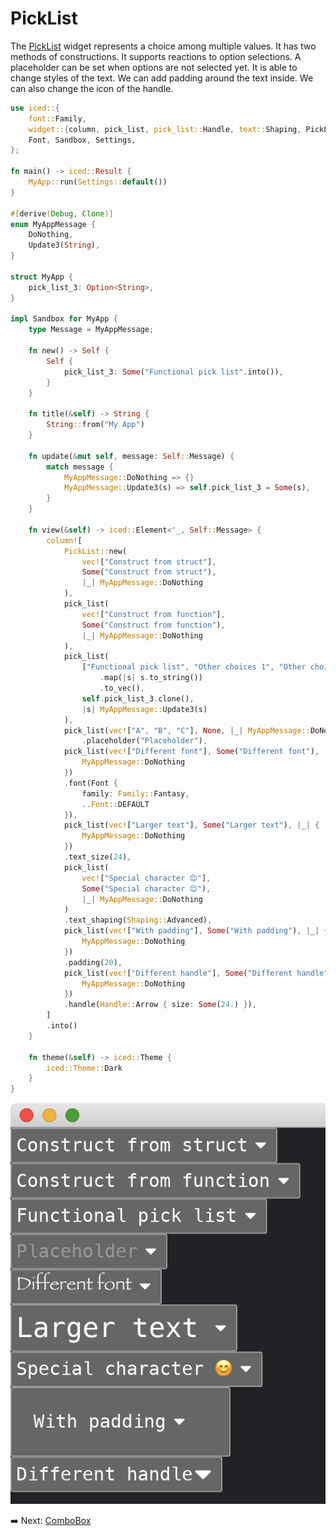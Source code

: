 # PickList

The [PickList](https://docs.iced.rs/iced/widget/pick_list/struct.PickList.html) widget represents a choice among multiple values.
It has two methods of constructions.
It supports reactions to option selections.
A placeholder can be set when options are not selected yet.
It is able to change styles of the text.
We can add padding around the text inside.
We can also change the icon of the handle.

```rust
use iced::{
    font::Family,
    widget::{column, pick_list, pick_list::Handle, text::Shaping, PickList},
    Font, Sandbox, Settings,
};

fn main() -> iced::Result {
    MyApp::run(Settings::default())
}

#[derive(Debug, Clone)]
enum MyAppMessage {
    DoNothing,
    Update3(String),
}

struct MyApp {
    pick_list_3: Option<String>,
}

impl Sandbox for MyApp {
    type Message = MyAppMessage;

    fn new() -> Self {
        Self {
            pick_list_3: Some("Functional pick list".into()),
        }
    }

    fn title(&self) -> String {
        String::from("My App")
    }

    fn update(&mut self, message: Self::Message) {
        match message {
            MyAppMessage::DoNothing => {}
            MyAppMessage::Update3(s) => self.pick_list_3 = Some(s),
        }
    }

    fn view(&self) -> iced::Element<'_, Self::Message> {
        column![
            PickList::new(
                vec!["Construct from struct"],
                Some("Construct from struct"),
                |_| MyAppMessage::DoNothing
            ),
            pick_list(
                vec!["Construct from function"],
                Some("Construct from function"),
                |_| MyAppMessage::DoNothing
            ),
            pick_list(
                ["Functional pick list", "Other choices 1", "Other choices 2"]
                    .map(|s| s.to_string())
                    .to_vec(),
                self.pick_list_3.clone(),
                |s| MyAppMessage::Update3(s)
            ),
            pick_list(vec!["A", "B", "C"], None, |_| MyAppMessage::DoNothing)
                .placeholder("Placeholder"),
            pick_list(vec!["Different font"], Some("Different font"), |_| {
                MyAppMessage::DoNothing
            })
            .font(Font {
                family: Family::Fantasy,
                ..Font::DEFAULT
            }),
            pick_list(vec!["Larger text"], Some("Larger text"), |_| {
                MyAppMessage::DoNothing
            })
            .text_size(24),
            pick_list(
                vec!["Special character 😊"],
                Some("Special character 😊"),
                |_| MyAppMessage::DoNothing
            )
            .text_shaping(Shaping::Advanced),
            pick_list(vec!["With padding"], Some("With padding"), |_| {
                MyAppMessage::DoNothing
            })
            .padding(20),
            pick_list(vec!["Different handle"], Some("Different handle"), |_| {
                MyAppMessage::DoNothing
            })
            .handle(Handle::Arrow { size: Some(24.) }),
        ]
        .into()
    }

    fn theme(&self) -> iced::Theme {
        iced::Theme::Dark
    }
}
```

![PickList](./pic/picklist.png)

:arrow_right:  Next: [ComboBox](./combobox.md)
